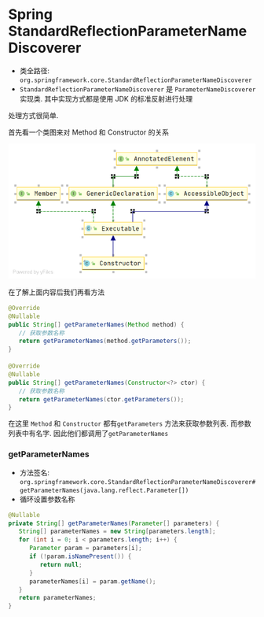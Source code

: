 # Spring StandardReflectionParameterNameDiscoverer
- 类全路径: `org.springframework.core.StandardReflectionParameterNameDiscoverer`
- `StandardReflectionParameterNameDiscoverer` 是 `ParameterNameDiscoverer` 实现类. 其中实现方式都是使用 JDK 的标准反射进行处理





处理方式很简单. 

首先看一个类图来对 Method 和 Constructor 的关系



![Constructor.png](./images/Constructor.png)





在了解上面内容后我们再看方法





```java
@Override
@Nullable
public String[] getParameterNames(Method method) {
   // 获取参数名称
   return getParameterNames(method.getParameters());
}

@Override
@Nullable
public String[] getParameterNames(Constructor<?> ctor) {
   // 获取参数名称
   return getParameterNames(ctor.getParameters());
}
```





在这里 `Method` 和 `Constructor` 都有`getParameters` 方法来获取参数列表. 而参数列表中有名字. 因此他们都调用了`getParameterNames`





### getParameterNames

- 方法签名: `org.springframework.core.StandardReflectionParameterNameDiscoverer#getParameterNames(java.lang.reflect.Parameter[])`
- 循环设置参数名称

```JAVA
@Nullable
private String[] getParameterNames(Parameter[] parameters) {
   String[] parameterNames = new String[parameters.length];
   for (int i = 0; i < parameters.length; i++) {
      Parameter param = parameters[i];
      if (!param.isNamePresent()) {
         return null;
      }
      parameterNames[i] = param.getName();
   }
   return parameterNames;
}
```



